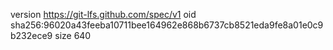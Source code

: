version https://git-lfs.github.com/spec/v1
oid sha256:96020a43feeba10711bee164962e868b6737cb8521eda9fe8a01e0c9b232ece9
size 640
